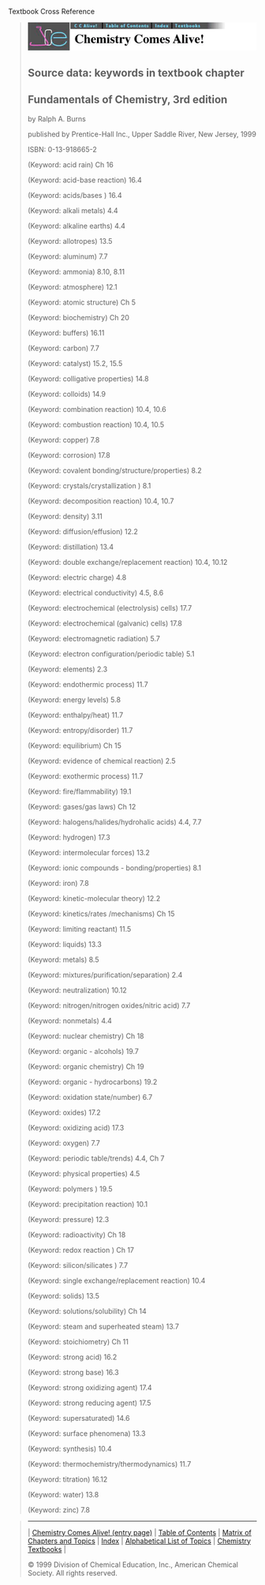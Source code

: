 





 Textbook Cross Reference
 



> ![Chemistry Comes Alive!](ccahead.gif)
> 
> 
> 
> 
> 
> 
> 
> ## Source data: keywords in textbook chapter
> 
> 
> 
> 
> ## Fundamentals of Chemistry, 3rd edition
>  
>  by Ralph A. Burns
>  
>  published by Prentice-Hall Inc., Upper Saddle River, New Jersey, 1999
>  
>  ISBN: 0-13-918665-2
> 
> 
> 
>  (Keyword: acid rain) Ch 16
>    
> 
>  (Keyword: acid-base reaction) 16.4
>    
> 
>  (Keyword: acids/bases ) 16.4
>    
> 
>  (Keyword: alkali metals) 4.4
>    
> 
>  (Keyword: alkaline earths) 4.4
>    
> 
>  (Keyword: allotropes) 13.5
>    
> 
>  (Keyword: aluminum) 7.7
>    
> 
>  (Keyword: ammonia) 8.10, 8.11
>    
> 
>  (Keyword: atmosphere) 12.1
>    
> 
>  (Keyword: atomic structure) Ch 5
>    
> 
>  (Keyword: biochemistry) Ch 20
>    
> 
>  (Keyword: buffers) 16.11
>    
> 
>  (Keyword: carbon) 7.7
>    
> 
>  (Keyword: catalyst) 15.2, 15.5
>    
> 
>  (Keyword: colligative properties) 14.8
>    
> 
>  (Keyword: colloids) 14.9
>    
> 
>  (Keyword: combination reaction) 10.4, 10.6
>    
> 
>  (Keyword: combustion reaction) 10.4, 10.5
>    
> 
>  (Keyword: copper) 7.8
>    
> 
>  (Keyword: corrosion) 17.8
>    
> 
>  (Keyword: covalent bonding/structure/properties) 8.2
>    
> 
>  (Keyword: crystals/crystallization ) 8.1
>    
> 
>  (Keyword: decomposition reaction) 10.4, 10.7
>    
> 
>  (Keyword: density) 3.11
>    
> 
>  (Keyword: diffusion/effusion) 12.2
>    
> 
>  (Keyword: distillation) 13.4
>    
> 
>  (Keyword: double exchange/replacement reaction) 10.4, 10.12
>    
> 
>  (Keyword: electric charge) 4.8
>    
> 
>  (Keyword: electrical conductivity) 4.5, 8.6
>    
> 
>  (Keyword: electrochemical (electrolysis) cells) 17.7
>    
> 
>  (Keyword: electrochemical (galvanic) cells) 17.8
>    
> 
>  (Keyword: electromagnetic radiation) 5.7
>    
> 
>  (Keyword: electron configuration/periodic table) 5.1
>    
> 
>  (Keyword: elements) 2.3
>    
> 
>  (Keyword: endothermic process) 11.7
>    
> 
>  (Keyword: energy levels) 5.8
>    
> 
>  (Keyword: enthalpy/heat) 11.7
>    
> 
>  (Keyword: entropy/disorder) 11.7
>    
> 
>  (Keyword: equilibrium) Ch 15
>    
> 
>  (Keyword: evidence of chemical reaction) 2.5
>    
> 
>  (Keyword: exothermic process) 11.7
>    
> 
>  (Keyword: fire/flammability) 19.1
>    
> 
>  (Keyword: gases/gas laws) Ch 12
>    
> 
>  (Keyword: halogens/halides/hydrohalic acids) 4.4, 7.7
>    
> 
>  (Keyword: hydrogen) 17.3
>    
> 
>  (Keyword: intermolecular forces) 13.2
>    
> 
>  (Keyword: ionic compounds - bonding/properties) 8.1
>    
> 
>  (Keyword: iron) 7.8
>    
> 
>  (Keyword: kinetic-molecular theory) 12.2
>    
> 
>  (Keyword: kinetics/rates /mechanisms) Ch 15
>    
> 
>  (Keyword: limiting reactant) 11.5
>    
> 
>  (Keyword: liquids) 13.3
>    
> 
>  (Keyword: metals) 8.5
>    
> 
>  (Keyword: mixtures/purification/separation) 2.4
>    
> 
>  (Keyword: neutralization) 10.12
>    
> 
>  (Keyword: nitrogen/nitrogen oxides/nitric acid) 7.7
>    
> 
>  (Keyword: nonmetals) 4.4
>    
> 
>  (Keyword: nuclear chemistry) Ch 18
>    
> 
>  (Keyword: organic - alcohols) 19.7
>    
> 
>  (Keyword: organic chemistry) Ch 19
>    
> 
>  (Keyword: organic - hydrocarbons) 19.2
>    
> 
>  (Keyword: oxidation state/number) 6.7
>    
> 
>  (Keyword: oxides) 17.2
>    
> 
>  (Keyword: oxidizing acid) 17.3
>    
> 
>  (Keyword: oxygen) 7.7
>    
> 
>  (Keyword: periodic table/trends) 4.4, Ch 7
>    
> 
>  (Keyword: physical properties) 4.5
>    
> 
>  (Keyword: polymers ) 19.5
>    
> 
>  (Keyword: precipitation reaction) 10.1
>    
> 
>  (Keyword: pressure) 12.3
>    
> 
>  (Keyword: radioactivity) Ch 18
>    
> 
>  (Keyword: redox reaction ) Ch 17
>    
> 
>  (Keyword: silicon/silicates ) 7.7
>    
> 
>  (Keyword: single exchange/replacement reaction) 10.4
>    
> 
>  (Keyword: solids) 13.5
>    
> 
>  (Keyword: solutions/solubility) Ch 14
>    
> 
>  (Keyword: steam and superheated steam) 13.7
>    
> 
>  (Keyword: stoichiometry) Ch 11
>    
> 
>  (Keyword: strong acid) 16.2
>    
> 
>  (Keyword: strong base) 16.3
>    
> 
>  (Keyword: strong oxidizing agent) 17.4
>    
> 
>  (Keyword: strong reducing agent) 17.5
>    
> 
>  (Keyword: supersaturated) 14.6
>    
> 
>  (Keyword: surface phenomena) 13.3
>    
> 
>  (Keyword: synthesis) 10.4
>    
> 
>  (Keyword: thermochemistry/thermodynamics) 11.7
>    
> 
>  (Keyword: titration) 16.12
>    
> 
>  (Keyword: water) 13.8
>    
> 
>  (Keyword: zinc) 7.8



> ---
> 
> 
>  |
>  [Chemistry Comes Alive! (entry page)](../INDEX.HTM) 
>  |
>  [Table of Contents](../CONTENTS.HTM) 
>  |
>  [Matrix of Chapters and Topics](../MATRIX.HTM) 
>  |
>  [Index](../WORDS.HTM) 
>  |
>  [Alphabetical List of Topics](../ALPHATOP.HTM) 
>  |
>  [Chemistry Textbooks](../BOOKS.HTM) 
>  |
>  
>  © 1999 Division of Chemical Education, Inc.,
American Chemical Society. All rights reserved.





